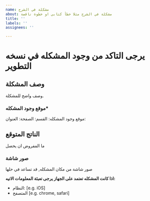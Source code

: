 ```yaml
---
name: مشكلة في الشرح
about: مشكلة في الشرح مثلا خطأ كتابي او خطوة ناقصة
title: ''
labels: ''
assignees: ''

---
```


# يرجى التاكد من وجود المشكله في نسخه التطوير

## وصف المشكلة
وصف واضح للمشكلة.

### موقع وجود المشكله*
موقع وجود المشكله:
القسم:
الصفحة:
العنوان:

## الناتج المتوقع
ما المفروض ان يحصل

### صور شاشة
صور شاشة من مكان المشكله, قد تساعد في حلها

**اذا كانت المشكله تعتمد على الجهاز يرجى تعبئة المعلومات الاتيه:**
 - النظام: [e.g. iOS]
 - المتصفح [e.g. chrome, safari]
